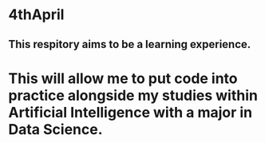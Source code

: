 # 4thApril
## This respitory aims to be a learning experience.  

# This will allow me to put code into practice alongside my studies within Artificial Intelligence with a major in Data Science.

